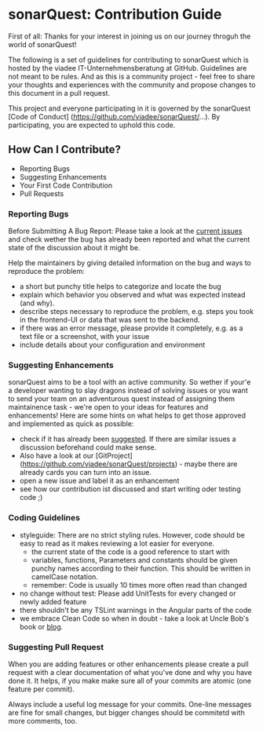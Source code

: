 # sonarQuest: Contribution Guide

First of all: Thanks for your interest in joining us on our journey throguh the world of sonarQuest!

The following is a set of guidelines for contributing to sonarQuest which is hosted by the viadee IT-Unternehmensberatung at GitHub. Guidelines are not meant to be rules. And as this is a community project - feel free to share your thoughts and experiences with the community and propose changes to this document in a pull request.

This project and everyone participating in it is governed by the sonarQuest [Code of Conduct] (https://github.com/viadee/sonarQuest/...). By participating, you are expected to uphold this code.

## How Can I Contribute?

* Reporting Bugs
* Suggesting Enhancements
* Your First Code Contribution
* Pull Requests

### Reporting Bugs

Before Submitting A Bug Report: Please take a look at the [current issues](https://github.com/viadee/sonarQuest/issues) and check wether the bug has already been reported and what the current state of the discussion about it might be.

Help the maintainers by giving detailed information on the bug and ways to reproduce the problem:

* a short but punchy title helps to categorize and locate the bug
* explain which behavior you observed and what was expected instead (and why).
* describe steps necessary to reproduce the problem, e.g. steps you took in the frontend-UI or data that was sent to the backend. 
* if there was an error message, please provide it completely, e.g. as a text file or a screenshot, with your issue
* include details about your configuration and environment  

### Suggesting Enhancements

sonarQuest aims to be a tool with an active community. So wether if your'e a developer wanting to slay dragons instead of solving issues or you want to send your team on an adventurous quest instead of assigning them maintainence task - we're open to your ideas for features and enhancements! 
Here are some hints on what helps to get those approved and implemented as quick as possible:

* check if it has already been [suggested](https://github.com/search?utf8=%E2%9C%93&q=+is%3Aissue+user%3Aviadee+repository%3AsonarQuest). If there are similar issues a discussion beforehand could make sense.
* Also have a look at our [GitProject] (https://github.com/viadee/sonarQuest/projects) - maybe there are already cards you can turn into an issue. 
* open a new issue and label it as an enhancement  
* see how our contribution ist discussed and start writing oder testing code ;)

### Coding Guidelines

* styleguide: There are no strict styling rules. However, code should be easy to read as it makes reviewing a lot easier for everyone. 
  * the current state of the code is a good reference to start with
  * variables, functions, Parameters and constants should be given punchy names according to their function. This should be written in camelCase notation.  
  * remember: Code is usually 10 times more often read than changed
* no change without test: Please add UnitTests for every changed or newly added feature 
* there shouldn't be any TSLint warnings in the Angular parts of the code
* we embrace Clean Code so when in doubt - take a look at Uncle Bob's book or [blog](http://blog.cleancoder.com/). 

### Suggesting Pull Request

When you are adding features or other enhancements please create a pull request with a clear documentation of what you've done and why you have done it. It helps, if you make make sure all of your commits are atomic (one feature per commit).

Always include a useful log message for your commits. One-line messages are fine for small changes, but bigger changes should be commitetd with more comments, too.